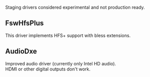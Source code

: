 Staging drivers considered experimental and not production ready.

## FswHfsPlus
This driver implements HFS+ support with bless extensions.

## AudioDxe
Improved audio driver (currently only Intel HD audio).  
HDMI or other digital outputs don't work.
